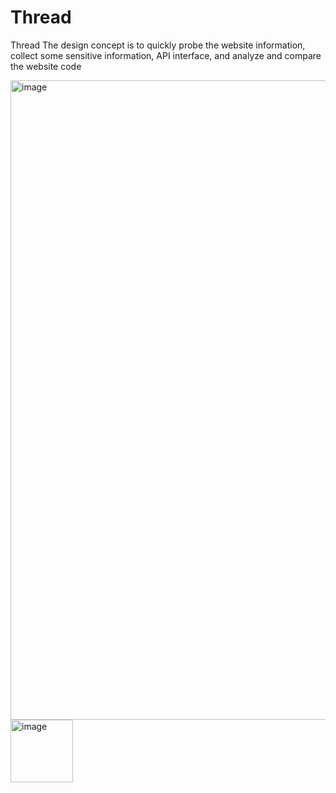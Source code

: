 # Thread
Thread
The design concept is to quickly probe the website information, collect some sensitive information, API interface, and analyze and compare the website code

<img width="1023" alt="image" src="https://github.com/user-attachments/assets/6329af2b-bf11-4625-a5e3-53b4271aa42f" />
<img width="100" alt="image" src="https://zhaichangpai.com" />


